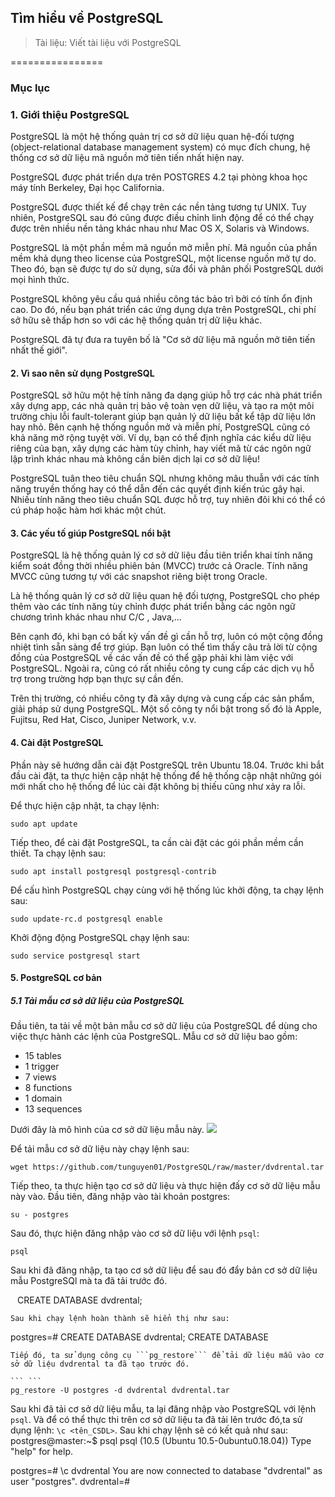 ## Tìm hiểu về  PostgreSQL

> Tài liệu: Viết tài liệu với PostgreSQL

================

### Mục lục


### 1. Giới thiệu PostgreSQL

PostgreSQL là một hệ thống quản trị cơ sở dữ liệu quan hệ-đối tượng (object-relational database management system) có mục đích chung, hệ thống cơ sở dữ liệu mã nguồn mở tiên tiến nhất hiện nay.

PostgreSQL được phát triển dựa trên POSTGRES 4.2 tại phòng khoa học máy tính Berkeley, Đại học California.

PostgreSQL được thiết kế để chạy trên các nền tảng tương tự UNIX. Tuy nhiên, PostgreSQL sau đó cũng được điều chỉnh linh động để có thể chạy được trên nhiều nền tảng khác nhau như Mac OS X, Solaris và Windows.

PostgreSQL là một phần mềm mã nguồn mở miễn phí. Mã nguồn của phần mềm khả dụng theo license của PostgreSQL, một license nguồn mở tự do. Theo đó, bạn sẽ được tự do sử dụng, sửa đổi và phân phối PostgreSQL dưới mọi hình thức.

PostgreSQL không yêu cầu quá nhiều công tác bảo trì bởi có tính ổn định cao. Do đó, nếu bạn phát triển các ứng dụng dựa trên PostgreSQL, chi phí sở hữu sẽ thấp hơn so với các hệ thống quản trị dữ liệu khác.

PostgreSQL đã tự đưa ra tuyên bố là "Cơ sở dữ liệu mã nguồn mở tiên tiến nhất thế giới".


#### 2. Vì sao nên sử dụng PostgreSQL

PostgreSQL sở hữu một hệ tính năng đa dạng giúp hỗ trợ các nhà phát triển xây dựng app, các nhà quản trị bảo vệ toàn vẹn dữ liệu, và tạo ra một môi trường chịu lỗi fault-tolerant giúp bạn quản lý dữ liệu bất kể tập dữ liệu lớn hay nhỏ. Bên cạnh hệ thống nguồn mở và miễn phí, PostgreSQL cũng có khả năng mở rộng tuyệt vời. Ví dụ, bạn có thể định nghĩa các kiểu dữ liệu riêng của bạn, xây dựng các hàm tùy chỉnh, hay viết mã từ các ngôn ngữ lập trình khác nhau mà không cần biên dịch lại cơ sở dữ liệu!

PostgreSQL tuân theo tiêu chuẩn SQL nhưng không mâu thuẫn với các tính năng truyền thống hay có thể dẫn đến các quyết định kiến trúc gây hại. Nhiều tính năng theo tiêu chuẩn SQL được hỗ trợ, tuy nhiên đôi khi có thể có cú pháp hoặc hàm hơi khác một chút.

#### 3. Các yếu tố giúp PostgreSQL nổi bật

PostgreSQL là hệ thống quản lý cơ sở dữ liệu đầu tiên triển khai tính năng kiểm soát đồng thời nhiều phiên bản (MVCC) trước cả Oracle. Tính năng MVCC cũng tương tự với các snapshot riêng biệt trong Oracle.

Là hệ thống quản lý cơ sở dữ liệu quan hệ đối tượng, PostgreSQL cho phép thêm vào các tính năng tùy chỉnh được phát triển bằng các ngôn ngữ chương trình khác nhau như C/C , Java,...

Bên cạnh đó, khi bạn có bất kỳ vấn đề gì cần hỗ trợ, luôn có một cộng đồng nhiệt tình sẵn sàng để trợ giúp. Bạn luôn có thể tìm thấy câu trả lời từ cộng đồng của PostgreSQL về các vấn đề có thể gặp phải khi làm việc với PostgreSQL. Ngoài ra, cũng có rất nhiều công ty cung cấp các dịch vụ hỗ trợ trong trường hợp bạn thực sự cần đến.

Trên thị trường, có nhiều công ty đã xây dựng và cung cấp các sản phẩm, giải pháp sử dụng PostgreSQL. Một số công ty nổi bật trong số đó là Apple, Fujitsu, Red Hat, Cisco, Juniper Network, v.v.

#### 4. Cài đặt PostgreSQL

Phần này sẽ hướng dẫn cài đặt PostgreSQL trên Ubuntu 18.04. Trước khi bắt đầu cài đặt, ta thực hiện cập nhật hệ thống để hệ thống cập nhật những gói mới nhất cho hệ thống để lúc cài đặt không bị thiếu cũng như xảy ra lỗi.

Để thực hiện cập nhật, ta chạy lệnh:
``` code
sudo apt update
```
Tiếp theo, để cài đặt PostgreSQL, ta cần cài đặt các gói phần mềm cần thiết. Ta chạy lệnh sau:
``` code
sudo apt install postgresql postgresql-contrib
```
Để cấu hình PostgreSQL chạy cùng với hệ thống lúc khởi động, ta chạy lệnh sau:
``` code
sudo update-rc.d postgresql enable
```
Khởi động động PostgreSQL chạy lệnh sau:

``` code
sudo service postgresql start
```

#### 5. PostgreSQL cơ bản

##### 5.1 Tải mẫu cơ sở dữ liệu của PostgreSQL

Đầu tiên, ta tải về một bản mẫu cơ sở dữ liệu của PostgreSQL để dùng cho việc thực hành các lệnh của PostgreSQL. Mẫu cơ sở dữ liệu bao gồm:
* 15 tables
* 1 trigger
* 7 views
* 8 functions
* 1 domain
* 13 sequences

Dưới đây là mô hình của cơ sở dữ liệu mẫu này.
<img src="https://imgur.com/WekNg0r.png">

Để tải mẫu cơ sở dữ liệu này chạy lệnh sau:
``` code
wget https://github.com/tunguyen01/PostgreSQL/raw/master/dvdrental.tar
```
Tiếp theo, ta thực hiện tạo cơ sở dữ liệu và thực hiện đấy cơ sở dữ liệu mẫu này vào. Đầu tiên, đăng nhập vào tài khoản postgres:

``` code
su - postgres
```
Sau đó, thực hiện đăng nhập vào cơ sở dữ liệu với lệnh ```psql```:
``` code
psql
```

Sau khi đã đăng nhập, ta tạo cơ sở dữ liệu để sau đó đẩy bản cơ sở dữ liệu mẫu PostgreSQl mà ta đã tải trước đó.

``` ```
CREATE DATABASE dvdrental;
```
Sau khi chạy lệnh hoàn thành sẽ hiển thị như sau:
```
postgres=# CREATE DATABASE dvdrental;
CREATE DATABASE
```
Tiếp đó, ta sử dụng công cụ ```pg_restore``` để tải dữ liệu mẫu vào cơ sở dữ liệu dvdrental ta đã tạo trước đó.

``` ```
pg_restore -U postgres -d dvdrental dvdrental.tar
```

Sau khi đã tải cơ sở dữ liệu mẫu, ta lại đăng nhập vào PostgreSQL với lệnh ```psql```. Và để có thể thực thi trên cơ sở dữ liệu ta đã tải lên trước đó,ta sử dụng lệnh: ``` \c <tên_CSDL> ```. Sau khi chạy lệnh sẽ có kết quả như sau:
``` ```
postgres@master:~$ psql
psql (10.5 (Ubuntu 10.5-0ubuntu0.18.04))
Type "help" for help.

postgres=# \c dvdrental
You are now connected to database "dvdrental" as user "postgres".
dvdrental=# 
```
